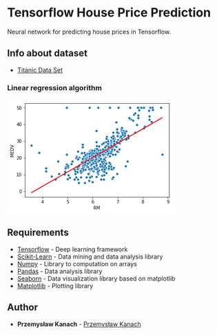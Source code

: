 # Tensorflow House Price Prediction

Neural network for predicting house prices in Tensorflow.

## Info about dataset

* [Titanic Data Set](https://www.kaggle.com/c/titanic/data)

### Linear regression algorithm

![Network architecture](/linear_regression.png)

## Requirements

* [Tensorflow](https://www.tensorflow.org) - Deep learning framework
* [Scikit-Learn](https://scikit-learn.org/stable/) - Data mining and data analysis library
* [Numpy](http://www.numpy.org) - Library to computation on arrays
* [Pandas](https://pandas.pydata.org) - Data analysis library
* [Seaborn](https://seaborn.pydata.org) - Data visualization library based on matplotlib
* [Matplotlib](https://matplotlib.org) - Plotting library

## Author

* **Przemysław Kanach** - [Przemysław Kanach](https://github.com/Przemoo16)
